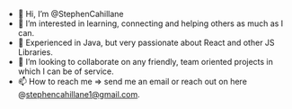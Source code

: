 - 👋 Hi, I’m @StephenCahillane
- 👀 I’m interested in learning, connecting and helping others as much as I can. 
- 🌱 Experienced in Java, but very passionate about React and other JS Libraries. 
- 💞️ I’m looking to collaborate on any friendly, team oriented projects in which I can be of service. 
- 📫 How to reach me => send me an email or reach out on here @stephencahillane1@gmail.com.


<!---
StephenCahillane/StephenCahillane is a ✨ special ✨ repository because its `README.md` (this file) appears on your GitHub profile.
You can click the Preview link to take a look at your changes.
--->
